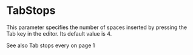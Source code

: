 # TabStops

This parameter specifies the number of spaces inserted by pressing the Tab key in the editor. Its default value is 4.

See also Tab stops every  on page 1
